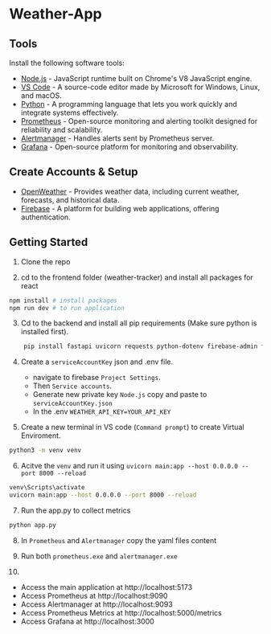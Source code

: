# Weather-App

## Tools
Install the following software tools:

- [Node.js](https://nodejs.org/) - JavaScript runtime built on Chrome's V8 JavaScript engine.
- [VS Code](https://code.visualstudio.com/) - A source-code editor made by Microsoft for Windows, Linux, and macOS.
- [Python](https://www.python.org/) - A programming language that lets you work quickly and integrate systems effectively.
- [Prometheus](https://prometheus.io/) - Open-source monitoring and alerting toolkit designed for reliability and scalability.
- [Alertmanager](https://prometheus.io/docs/alerting/latest/alertmanager/) - Handles alerts sent by Prometheus server.
- [Grafana](https://grafana.com/) - Open-source platform for monitoring and observability.


## Create Accounts & Setup
- [OpenWeather](https://openweathermap.org/) - Provides weather data, including current weather, forecasts, and historical data.
- [Firebase](https://firebase.google.com/) - A platform for building web applications, offering authentication.


## Getting Started
1. Clone the repo

2. cd to the frontend folder (weather-tracker) and install all packages for react
```bash
npm install # install packages
npm run dev # to run application
```

3. Cd to the backend and install all pip requirements (Make sure python is installed first).
```bash
    pip install fastapi uvicorn requests python-dotenv firebase-admin flask flask_cors prometheus_client
```

4. Create a `serviceAccountKey` json and .env file.
    - navigate to firebase `Project Settings`.
    - Then `Service accounts`.
    - Generate new private key `Node.js` copy and paste to `serviceAccountKey.json`
    - In the .env `WEATHER_API_KEY=YOUR_API_KEY`

5. Create a new terminal in VS code (`Command prompt`) to create Virtual Enviroment.
```bash
python3 -m venv venv
```

6. Acitve the `venv` and run it using `uvicorn main:app --host 0.0.0.0 --port 8000 --reload`
```bash
venv\Scripts\activate
uvicorn main:app --host 0.0.0.0 --port 8000 --reload
```

7. Run the app.py to collect metrics
```bash
python app.py
```

8. In `Prometheus` and `Alertmanager` copy the yaml files content

9. Run both `prometheus.exe` and `alertmanager.exe`

10. 
 - Access the main application at http://localhost:5173
 - Access Prometheus at http://localhost:9090
 - Access Alertmanager at http://localhost:9093
 - Access Prometheus Metrics at http://localhost:5000/metrics
 - Access Grafana at http://localhost:3000
